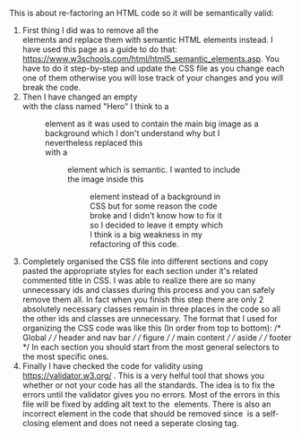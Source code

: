 This is about re-factoring an HTML code so it will be semantically valid:
1. First thing I did was to remove all the <div> elements and replace them with semantic HTML elements instead. I have used this page as a guide to do that:    https://www.w3schools.com/html/html5_semantic_elements.asp. You have to do it step-by-step and update the CSS file as you change each one of them otherwise you       will lose track of your changes and you will break the code.
2. Then I have changed an empty <div> with the class named "Hero" I think to a <figure> element as it was used to contain the main big image as a background which I    don't understand why but I nevertheless replaced this <div> with a <figure> element which is semantic. I wanted to include the image inside this <figure> element    instead of a background in CSS but for some reason the code broke and I didn't know how to fix it so I decided to leave it empty which I think is a big          weakness in my refactoring of this code.
3. Completely organised the CSS file into different sections and copy pasted the appropriate styles for each section under it's related commented title in CSS. I was    able to realize there are so many unnecessary ids and classes during this process and you can safely remove them all. In fact when you finish this step there are    only 2 absolutely necessary classes remain in three places in the code so all the other ids and classes are unnecessary. The format that I used for organizing  the    CSS code was like this (In order from top to bottom):
   /* Global */
   /* header and nav bar */
   /* figure */
   /* main content */
   /* aside */
   /* footer */
   In each section you should start from the most general selectors to the most specific ones.
4. Finally I have checked the code for validity using https://validator.w3.org/ . This is a very helful tool that shows you whether or not your code has all the    standards. The idea is to fix the errors until the validator gives you no errors.  Most of the errors in this file will be fixed by adding alt text to the <img>    elements. There is also an incorrect </img> element in the code that should be removed since <img> is a self-closing element and does not need a seperate closing       tag. 
